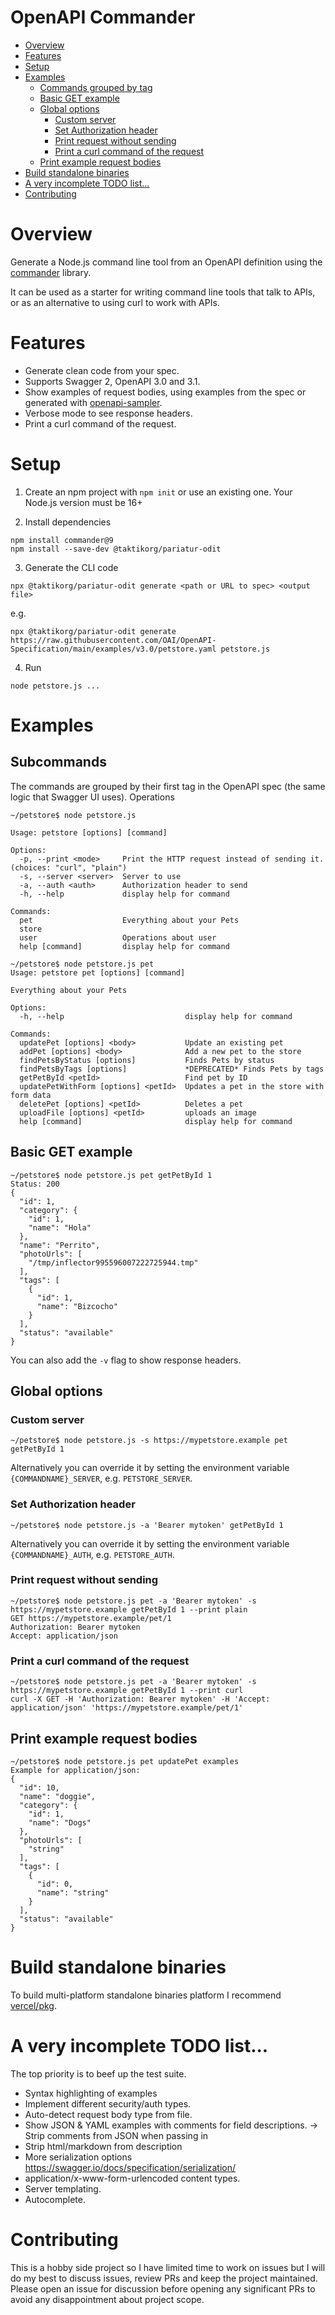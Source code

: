 # OpenAPI Commander

<!-- generated with "markdown-toc -i README.md" -->
<!-- toc -->

- [Overview](#overview)
- [Features](#features)
- [Setup](#setup)
- [Examples](#examples)
  * [Commands grouped by tag](#commands-grouped-by-tag)
  * [Basic GET example](#basic-get-example)
  * [Global options](#global-options)
    + [Custom server](#custom-server)
    + [Set Authorization header](#set-authorization-header)
    + [Print request without sending](#print-request-without-sending)
    + [Print a curl command of the request](#print-a-curl-command-of-the-request)
  * [Print example request bodies](#print-example-request-bodies)
- [Build standalone binaries](#build-standalone-binaries)
- [A very incomplete TODO list...](#a-very-incomplete-todo-list)
- [Contributing](#contributing)

<!-- tocstop -->

# Overview

Generate a Node.js command line tool from an OpenAPI definition using the
[commander](https://www.npmjs.com/package/commander) library.

It can be used as a starter for writing command line tools that talk to APIs,
or as an alternative to using curl to work with APIs.

# Features

- Generate clean code from your spec.
- Supports Swagger 2, OpenAPI 3.0 and 3.1.
- Show examples of request bodies, using examples from the spec or generated with [openapi-sampler](https://github.com/Redocly/openapi-sampler).
- Verbose mode to see response headers.
- Print a curl command of the request.

# Setup

1. Create an npm project with `npm init` or use an existing one. Your Node.js version must be 16+

2. Install dependencies

```
npm install commander@9
npm install --save-dev @taktikorg/pariatur-odit
```

3. Generate the CLI code

```
npx @taktikorg/pariatur-odit generate <path or URL to spec> <output file>
```

e.g.

```
npx @taktikorg/pariatur-odit generate https://raw.githubusercontent.com/OAI/OpenAPI-Specification/main/examples/v3.0/petstore.yaml petstore.js
```

4. Run

```
node petstore.js ...
```
# Examples

## Subcommands

The commands are grouped by their first tag in the OpenAPI spec (the same logic
that Swagger UI uses). Operations

```
~/petstore$ node petstore.js

Usage: petstore [options] [command]

Options:
  -p, --print <mode>     Print the HTTP request instead of sending it. (choices: "curl", "plain")
  -s, --server <server>  Server to use
  -a, --auth <auth>      Authorization header to send
  -h, --help             display help for command

Commands:
  pet                    Everything about your Pets
  store
  user                   Operations about user
  help [command]         display help for command
```

```
~/petstore$ node petstore.js pet
Usage: petstore pet [options] [command]

Everything about your Pets

Options:
  -h, --help                           display help for command

Commands:
  updatePet [options] <body>           Update an existing pet
  addPet [options] <body>              Add a new pet to the store
  findPetsByStatus [options]           Finds Pets by status
  findPetsByTags [options]             *DEPRECATED* Finds Pets by tags
  getPetById <petId>                   Find pet by ID
  updatePetWithForm [options] <petId>  Updates a pet in the store with form data
  deletePet [options] <petId>          Deletes a pet
  uploadFile [options] <petId>         uploads an image
  help [command]                       display help for command
```


## Basic GET example

```
~/petstore$ node petstore.js pet getPetById 1
Status: 200
{
  "id": 1,
  "category": {
    "id": 1,
    "name": "Hola"
  },
  "name": "Perrito",
  "photoUrls": [
    "/tmp/inflector995596007222725944.tmp"
  ],
  "tags": [
    {
      "id": 1,
      "name": "Bizcocho"
    }
  ],
  "status": "available"
}
```

You can also add the `-v` flag to show response headers.

## Global options

### Custom server

```
~/petstore$ node petstore.js -s https://mypetstore.example pet getPetById 1
```

Alternatively you can override it by setting the environment variable `{COMMANDNAME}_SERVER`, e.g. `PETSTORE_SERVER`.

### Set Authorization header

```
~/petstore$ node petstore.js -a 'Bearer mytoken' getPetById 1
```

Alternatively you can override it by setting the environment variable `{COMMANDNAME}_AUTH`, e.g. `PETSTORE_AUTH`.

### Print request without sending

```
~/petstore$ node petstore.js pet -a 'Bearer mytoken' -s https://mypetstore.example getPetById 1 --print plain
GET https://mypetstore.example/pet/1
Authorization: Bearer mytoken
Accept: application/json
```

### Print a curl command of the request

```
~/petstore$ node petstore.js pet -a 'Bearer mytoken' -s https://mypetstore.example getPetById 1 --print curl
curl -X GET -H 'Authorization: Bearer mytoken' -H 'Accept: application/json' 'https://mypetstore.example/pet/1'
```

## Print example request bodies

```
~/petstore$ node petstore.js pet updatePet examples
Example for application/json:
{
  "id": 10,
  "name": "doggie",
  "category": {
    "id": 1,
    "name": "Dogs"
  },
  "photoUrls": [
    "string"
  ],
  "tags": [
    {
      "id": 0,
      "name": "string"
    }
  ],
  "status": "available"
}
```

# Build standalone binaries

To build multi-platform standalone binaries platform I recommend [vercel/pkg](https://github.com/vercel/pkg).

# A very incomplete TODO list...

The top priority is to beef up the test suite.

- Syntax highlighting of examples
- Implement different security/auth types.
- Auto-detect request body type from file.
- Show JSON & YAML examples with comments for field descriptions.
  -> Strip comments from JSON when passing in
- Strip html/markdown from description
- More serialization options https://swagger.io/docs/specification/serialization/
- application/x-www-form-urlencoded content types.
- Server templating.
- Autocomplete.

# Contributing

This is a hobby side project so I have limited time to work on issues but I will 
do my best to discuss issues, review PRs and keep the project maintained. Please
open an issue for discussion before opening any significant PRs to avoid any
disappointment about project scope.
